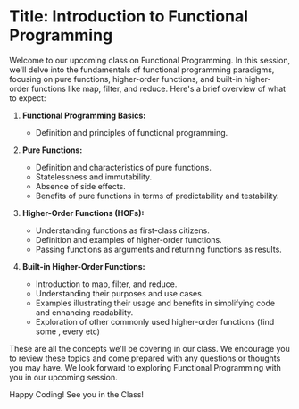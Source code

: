 # Title: Introduction to Functional Programming



Welcome to our upcoming class on Functional Programming. In this session, we'll delve into the fundamentals of functional programming paradigms, focusing on pure functions, higher-order functions, and built-in higher-order functions like map, filter, and reduce. Here's a brief overview of what to expect:

1. **Functional Programming Basics:**
   - Definition and principles of functional programming.
 
2. **Pure Functions:**
   - Definition and characteristics of pure functions.
   - Statelessness and immutability.
   - Absence of side effects.
   - Benefits of pure functions in terms of predictability and testability.

3. **Higher-Order Functions (HOFs):**
   - Understanding functions as first-class citizens.
   - Definition and examples of higher-order functions.
   - Passing functions as arguments and returning functions as results.

4. **Built-in Higher-Order Functions:**
   - Introduction to map, filter, and reduce.
   - Understanding their purposes and use cases.
   - Examples illustrating their usage and benefits in simplifying code and enhancing readability.
   - Exploration of other commonly used higher-order functions (find  some , every etc)


These are all the concepts we'll be covering in our class. We encourage you to review these topics and come prepared with any questions or thoughts you may have. We look forward to exploring Functional Programming with you in our upcoming session.

Happy Coding!
See you in the Class!